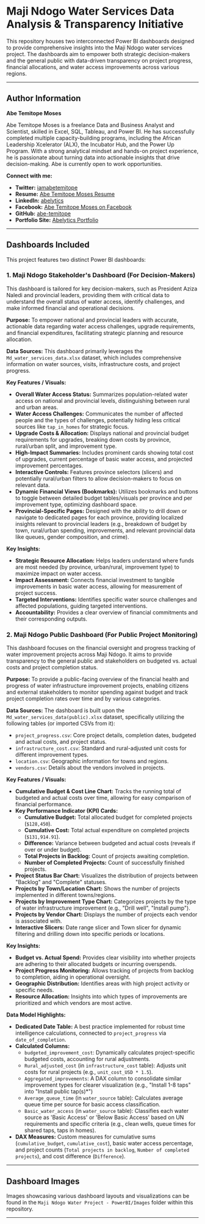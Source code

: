 # Maji Ndogo Water Services Data Analysis & Transparency Initiative

This repository houses two interconnected Power BI dashboards designed to provide comprehensive insights into the Maji Ndogo water services project. The dashboards aim to empower both strategic decision-makers and the general public with data-driven transparency on project progress, financial allocations, and water access improvements across various regions.

---

## Author Information

**Abe Temitope Moses**

Abe Temitope Moses is a freelance Data and Business Analyst and Scientist, skilled in Excel, SQL, Tableau, and Power BI. He has successfully completed multiple capacity-building programs, including the African Leadership Xcelerator (ALX), the Incubator Hub, and the Power Up Program. With a strong analytical mindset and hands-on project experience, he is passionate about turning data into actionable insights that drive decision-making. Abe is currently open to work opportunities.

**Connect with me:**
* **Twitter:** [iamabetemitope](https://x.com/iamabetemitope)
* **Resume:** [Abe Temitope Moses Resume](https://docs.google.com/document/d/1IfH9cbsfHyQeHlDePQQBiJ5u6Ypvf134dRXRnkhXEUo/edit?usp=drivesdk)
* **LinkedIn:** [abelytics](https://www.linkedin.com/in/abelytics)
* **Facebook:** [Abe Temitope Moses on Facebook](https://www.facebook.com/share/1Weko86iGU/)
* **GitHub:** [abe-temitope](https://github.com/abe-temitope)
* **Portfolio Site:** [Abelytics Portfolio](https://sites.google.com/view/abelytics)

---

## Dashboards Included

This project features two distinct Power BI dashboards:

### 1. Maji Ndogo Stakeholder's Dashboard (For Decision-Makers)

This dashboard is tailored for key decision-makers, such as President Aziza Naledi and provincial leaders, providing them with critical data to understand the overall status of water access, identify challenges, and make informed financial and operational decisions.

**Purpose:** To empower national and provincial leaders with accurate, actionable data regarding water access challenges, upgrade requirements, and financial expenditures, facilitating strategic planning and resource allocation.

**Data Sources:** This dashboard primarily leverages the `Md_water_services_data.xlsx` dataset, which includes comprehensive information on water sources, visits, infrastructure costs, and project progress.

**Key Features / Visuals:**
* **Overall Water Access Status:** Summarizes population-related water access on national and provincial levels, distinguishing between rural and urban areas.
* **Water Access Challenges:** Communicates the number of affected people and the types of challenges, potentially hiding less critical sources like `tap_in_homes` for strategic focus.
* **Upgrade Costs & Allocation:** Displays national and provincial budget requirements for upgrades, breaking down costs by province, rural/urban split, and improvement type.
* **High-Impact Summaries:** Includes prominent cards showing total cost of upgrades, current percentage of basic water access, and projected improvement percentages.
* **Interactive Controls:** Features province selectors (slicers) and potentially rural/urban filters to allow decision-makers to focus on relevant data.
* **Dynamic Financial Views (Bookmarks):** Utilizes bookmarks and buttons to toggle between detailed budget tables/visuals per province and per improvement type, optimizing dashboard space.
* **Provincial-Specific Pages:** Designed with the ability to drill down or navigate to dedicated pages for each province, providing localized insights relevant to provincial leaders (e.g., breakdown of budget by town, rural/urban spending, improvements, and relevant provincial data like queues, gender composition, and crime).

**Key Insights:**
* **Strategic Resource Allocation:** Helps leaders understand where funds are most needed (by province, urban/rural, improvement type) to maximize impact on water access.
* **Impact Assessment:** Connects financial investment to tangible improvements in basic water access, allowing for measurement of project success.
* **Targeted Interventions:** Identifies specific water source challenges and affected populations, guiding targeted interventions.
* **Accountability:** Provides a clear overview of financial commitments and their corresponding outputs.

### 2. Maji Ndogo Public Dashboard (For Public Project Monitoring)

This dashboard focuses on the financial oversight and progress tracking of water improvement projects across Maji Ndogo. It aims to provide transparency to the general public and stakeholders on budgeted vs. actual costs and project completion status.

**Purpose:** To provide a public-facing overview of the financial health and progress of water infrastructure improvement projects, enabling citizens and external stakeholders to monitor spending against budget and track project completion rates over time and by various categories.

**Data Sources:** The dashboard is built upon the `Md_water_services_data(public).xlsx` dataset, specifically utilizing the following tables (or imported CSVs from it):
* `project_progress.csv`: Core project details, completion dates, budgeted and actual costs, and project status.
* `infrastructure_cost.csv`: Standard and rural-adjusted unit costs for different improvement types.
* `location.csv`: Geographic information for towns and regions.
* `vendors.csv`: Details about the vendors involved in projects.

**Key Features / Visuals:**
* **Cumulative Budget & Cost Line Chart:** Tracks the running total of budgeted and actual costs over time, allowing for easy comparison of financial performance.
* **Key Performance Indicator (KPI) Cards:**
    * **Cumulative Budget:** Total allocated budget for completed projects (`$128,450`).
    * **Cumulative Cost:** Total actual expenditure on completed projects (`$131,914.91`).
    * **Difference:** Variance between budgeted and actual costs (reveals if over or under budget).
    * **Total Projects in Backlog:** Count of projects awaiting completion.
    * **Number of Completed Projects:** Count of successfully finished projects.
* **Project Status Bar Chart:** Visualizes the distribution of projects between "Backlog" and "Complete" statuses.
* **Projects by Town/Location Chart:** Shows the number of projects implemented in different towns/regions.
* **Projects by Improvement Type Chart:** Categorizes projects by the type of water infrastructure improvement (e.g., "Drill well", "Install pump").
* **Projects by Vendor Chart:** Displays the number of projects each vendor is associated with.
* **Interactive Slicers:** Date range slicer and Town slicer for dynamic filtering and drilling down into specific periods or locations.

**Key Insights:**
* **Budget vs. Actual Spend:** Provides clear visibility into whether projects are adhering to their allocated budgets or incurring overspends.
* **Project Progress Monitoring:** Allows tracking of projects from backlog to completion, aiding in operational oversight.
* **Geographic Distribution:** Identifies areas with high project activity or specific needs.
* **Resource Allocation:** Insights into which types of improvements are prioritized and which vendors are most active.

**Data Model Highlights:**
* **Dedicated Date Table:** A best practice implemented for robust time intelligence calculations, connected to `project_progress` via `date_of_completion`.
* **Calculated Columns:**
    * `budgeted_improvement_cost`: Dynamically calculates project-specific budgeted costs, accounting for rural adjustments.
    * `Rural_adjusted_cost` (in `infrastructure_cost` table): Adjusts unit costs for rural projects (e.g., `unit_cost_USD * 1.5`).
    * `Aggregated_improvements`: A DAX column to consolidate similar improvement types for clearer visualization (e.g., "Install 1-8 taps" into "Install public tap(s)*")
    * `Average_queue_time` (in `water_source` table): Calculates average queue time per source for basic access classification.
    * `Basic_water_access` (in `water_source` table): Classifies each water source as 'Basic Access' or 'Below Basic Access' based on UN requirements and specific criteria (e.g., clean wells, queue times for shared taps, taps in homes).
* **DAX Measures:** Custom measures for cumulative sums (`cumulative_budget`, `cumulative_cost`), basic water access percentage, and project counts (`Total projects in backlog`, `Number of completed projects`), and cost difference (`Difference`).

---

## Dashboard Images

Images showcasing various dashboard layouts and visualizations can be found in the `Maji Ndogo Water Project - PowerBI/Images` folder within this repository.

---
